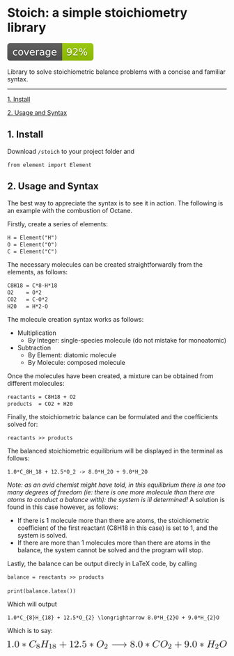 # Stoich: a simple stoichiometry library

![alt text](tests/coverage/coverage.svg ".coverage available in tests/coverage/")

Library to solve stoichiometric balance problems with a concise and familiar syntax.

---

[ 1. Install ](#1-install)

[ 2. Usage and Syntax ](#2-usage-and-syntax)

## 1. Install

Download `/stoich` to your project folder and

    from element import Element

## 2. Usage and Syntax

The best way to appreciate the syntax is to see it in action. The following is an example with the combustion of Octane.

Firstly, create a series of elements:

    H = Element("H")
    O = Element("O")
    C = Element("C")

The necessary molecules can be created straightforwardly from the elements, as follows:

    C8H18 = C*8-H*18
    O2    = O*2
    CO2   = C-O*2
    H20   = H*2-O

The molecule creation syntax works as follows:

- Multiplication
    - By Integer: single-species molecule (do not mistake for monoatomic)
- Subtraction
    - By Element: diatomic molecule
    - By Molecule: composed molecule

Once the molecules have been created, a mixture can be obtained from different molecules:

    reactants = C8H18 + O2
    products  = CO2 + H20

Finally, the stoichiometric balance can be formulated and the coefficients solved for:

    reactants >> products

The balanced stoichiometric equilibrium will be displayed in the terminal as follows:

    1.0*C_8H_18 + 12.5*O_2 -> 8.0*H_2O + 9.0*H_2O

_Note: as an avid chemist might have told, in this equilibrium there is one too many degrees of freedom (ie: there is one more molecule than there are atoms to conduct a balance with): the system is ill determined!_ A solution is found in this case however, as follows:

- If there is 1 molecule more than there are atoms, the stoichiometric coefficient of the first reactant (C8H18 in this case) is set to 1, and the system is solved.
- If there are more than 1 molecules more than there are atoms in the balance, the system cannot be solved and the program will stop.

Lastly, the balance can be output direcly in LaTeX code, by calling

    balance = reactants >> products

    print(balance.latex())

Which will output

    1.0*C_{8}H_{18} + 12.5*O_{2} \longrightarrow 8.0*H_{2}O + 9.0*H_{2}O

Which is to say:

![alt text](demo/octane_stoich_latex.png "Octane combustion stoichiometric equilibrium")
